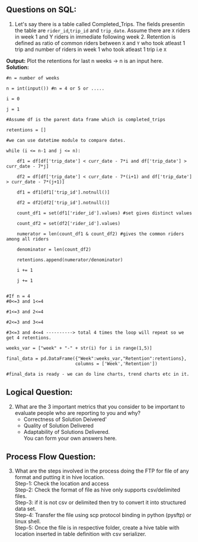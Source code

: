 ## Questions on SQL:  

1. Let's say there is a table called Completed_Trips. The fields presentin the table are `rider_id`,`trip_id` and `trip_date`.
Assume there are `X` riders in week 1 and Y riders in immediate following week 2. Retention is defined as ratio of common riders
between `X` and `Y` who took atleast 1 trip and number of riders in week 1 who took atleast 1 trip i.e `X`

**Output:** Plot the retentions for last n weeks -> n is an input here.  
**Solution:**  
```
#n = number of weeks

n = int(input()) #n = 4 or 5 or .....

i = 0

j = 1

#Assume df is the parent data frame which is completed_trips

retentions = []

#we can use datetime module to compare dates.

while (i <= n-1 and j <= n):

    df1 = df[df['trip_date'] < curr_date - 7*i and df['trip_date'] > curr_date - 7*j]

    df2 = df[df['trip_date'] < curr_date - 7*(i+1) and df['trip_date'] > curr_date - 7*(j+1)]

    df1 = df1[df1['trip_id'].notnull()]

    df2 = df2[df2['trip_id'].notnull()]

    count_df1 = set(df1['rider_id'].values) #set gives distinct values

    count_df2 = set(df2['rider_id'].values)
    
    numerator = len(count_df1 & count_df2) #gives the common riders among all riders

    denominator = len(count_df2)

    retentions.append(numerator/denominator)

    i += 1

    j += 1

   
#If n = 4
#0<=3 and 1<=4

#1<=3 and 2<=4

#2<=3 and 3<=4

#3<=3 and 4<=4 ----------> total 4 times the loop will repeat so we get 4 retentions.

weeks_var = ["week" + "-" + str(i) for i in range(1,5)]

final_data = pd.DataFrame({"Week":weeks_var,"Retention":retentions},
                          columns = ['Week','Retention'])
                          
#final_data is ready - we can do line charts, trend charts etc in it.

```

## Logical Question:  
  
2. What are the 3 important metrics that you consider to be important to evaluate people who are reporting to you and why?  
   + Correctness of Solution Deivered'
   + Quality of Solution Delivered
   + Adaptability of Solutions Delivered.  
You can form your own answers here.  


## Process Flow Question:  
  
3. What are the steps involved in the process doing the FTP for file of any format and putting it in hive location.  
Step-1: Check the location and access  
Step-2: Check the format of file as hive only supports csv/delimited files.  
Step-3: if it is not csv or delimited then try to convert it into structured data set.  
Step-4: Transfer the file using scp protocol binding in python (pysftp) or linux shell.  
Step-5: Once the file is in respective folder, create a hive table with location inserted in table definition with csv serializer.  


